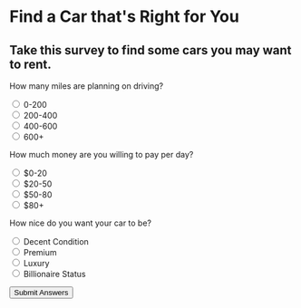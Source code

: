 # Find a Car that's Right for You

## Take this survey to find some cars you may want to rent.

<p>How many miles are planning on driving?</p>
<input type="radio" id="0-200" value="a1" name="q1" class="answer">
<label for="0-200">0-200</label><br>
<input type="radio" id="200-400" value="a2" name="q1" class="answer">
<label for="200-400">200-400</label><br>
<input type="radio" id="400-600" value="a3" name="q1" class="answer">
<label for="400-600">400-600</label><br>
<input type="radio" id="600+" value="a4" name="q1" class="answer">
<label for="600+">600+</label><br>

<p>How much money are you willing to pay per day?</p>
<input type="radio" id="0-20" value="a1" name="q2" class="answer">
<label for="0-20">$0-20</label><br>
<input type="radio" id="20-50" value="a2" name="q2" class="answer">
<label for="20-50">$20-50</label><br>
<input type="radio" id="50-80" value="a3" name="q2" class="answer">
<label for="50-80">$50-80</label><br>
<input type="radio" id="80+" value="a4" name="q2" class="answer">
<label for="80-100">$80+</label><br>

<p>How nice do you want your car to be?</p>
<input type="radio" id="decent" value="a1" name="q3" class="answer">
<label for="decent">Decent Condition</label><br>
<input type="radio" id="premium" value="a2" name="q3" class="answer">
<label for="premium">Premium</label><br>
<input type="radio" id="luxury" value="a3" name="q3" class="answer">
<label for="luxury">Luxury</label><br>
<input type="radio" id="billionaire" value="a4" name="q3" class="answer">
<label for="billionaire">Billionaire Status</label><br>

<script>
    function survey() {
        function calculateAnswers() {
            var a1score = 0;
            var a2score = 0;
            var a3score = 0;
            var a4score = 0;
    
            var userAnswers = document.getElementsByClassName("answer");
            for (var i=0; i<userAnswers.length; i++) {
                if (userAnswers[i].checked) {
                    if (userAnswers[i].value == "a1") {
                        a1score = a1score + 1;
                    }
                    if (userAnswers[i].value == "a2") {
                        a2score = a2score + 1;
                    }
                    if (userAnswers[i].value == "a3") {
                        a3score = a3score + 1;
                    }
                    if (userAnswers[i].value == "a4") {
                        a4score = a4score + 1;
                    }
                } 
            }
            return {
                a1score: a1score,
                a2score: a2score,
                a3score: a3score,
                a4score: a4score
            };
        }
        var answers = calculateAnswers();
        var a1score = answers.a1score;
        var a2score = answers.a2score;
        var a3score = answers.a3score;
        var a4score = answers.a4score;
    
        var maxScore = Math.max(a1score, a2score, a3score, a4score);
        var results = document.getElementById("result");
        if (a1score == maxScore) {
            results.innerHTML = "For your trip, we recommend cars on the lower end of our price range. These include the <a href=/cars#taurus>Ford Taurus</a> and <a href=/cars#canyon>GMC Canyon Crew Cab</a>.";
        }
        if (a2score == maxScore) {
            results.innerHTML = "For your trip, you probably want something which is reliable yet not too expensive. These include the <a href=/cars#enclave>Buick Enclave</a> and the <a href=/cars#outlander>Mitsubishi Outlander</a>.";
        }
        if (a3score == maxScore) {
            results.innerHTML = "Based on the answers you put, you probably want some of our higher end cars. These include the <a href=/cars#XC90>Volvo XC90</a>, <a href=/cars#hummer>HUMMER H2</a>, and <a href=/cars#outback>Subaru Outback</a>.";
        }
        if (a4score == maxScore) {
            results.innerHTML = "For your trip, you probably would want the very best we have to offer. Some cars for you would be the <a href=/cars#XC60>Volvo XC60</a>, the <a href=/cars#sierra>GMC Sierra 1500 Crew Cab</a>, and the <a href=/cars#mini>MINI Convertible</a>.";
        }
    }
</script>

<button onclick="survey()">Submit Answers</button>

<h1 id="result"></h1>
